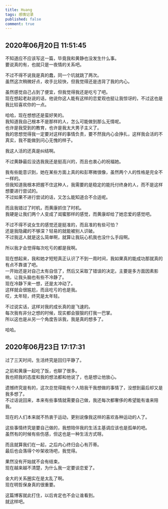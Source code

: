 ```yaml
---
title: Huang
tags: 感情记录
published: false
comment: true
---
```


## 2020年06月20日 11:51:45
不知道应不应该写这一篇，毕竟我和黄静也没发生什么事。  
要说真的有，也就只是一夜情的关系吧。

不过不得不说我是真的蠢，同一个坑就跳了两次。  
虽然这次稍微好点，收手比较快，但我觉得还是违背了我的内心。

虽然感觉自己占到了便宜，但我觉得我还是吃亏了吧。  
现在想起老赵说的话，他说你这人能有这样的恋爱观也挺让我惊讶的，不过这也是我比较喜欢你的一点。  

哈哈，现在想想还是蛮好笑的。  
我知道我自己根本不是那样的人，怎么可能做到那么无情呢。  
也许是我受到的教育，也许是我太大男子主义了。  
我的思想觉得我一定要对这样的事情负责，要不然我内心会挣扎，这样我会活的不真实，我不能做到问心无愧的样子。  

我这人活的还真是纠结啊。  

不过黄静最后没选我我还是挺高兴的，而且也衷心的祝福她。  

我有些能意识到，她在某些方面上真的和彭寒微很像，虽然两个人的性格是完全不一样的。  
但我知道我根本把握不住这种人，我需要的是稳定的能托付终身的人，而不是这样想要进行尝试的。  
不过如果不进行尝试的话，又怎么能知道合不合适呢。  

而且我错过了时机，而黄康抓住了时机。  
我硬是让我们两个人变成了闺蜜那样的感觉，而黄康却给了她恋爱的感觉吧。

不过不得不说女生的感觉还是挺准的，而且准的有些可怕？  
还是我隐藏的不够深？轻易的就能被别人识破。  
不过我这人就是这么简单啊，就算让我玩心机我也没什么手段啊。  

所以我才会觉得每次吃亏的都是我啊。

现在想起来，我和她才短短真正认识了不到一周时间，我如果真的能成功那就真的有点不靠谱了吧。  
一开始还是对自己太有自信了，然后又采取了错误的决定。主要是多方面因素影响，让我头脑也有些不冷静了。  
现在冷静下来一想，还是太冲动了。  
这样就会很尴尬，而且吃亏的也是我。  
哎，太年轻，终究是太年轻。  

不过说实话，这样对我的成长真的是飞速的。  
每次我有非分之想的时候，现实都会狠狠的打我一巴掌。  
所以这也是从另一个角度告诉我，我是真的想多了。  

哈哈。

## 2020年06月23日 17:17:31
过了三天时间，生活终究是回归平静了。  

之前和黄康一起吃了饭，也聊了很多。  
我也把我的态度和我的想法都和他说了，也是想让他放心。  

遗憾终究是有的，这次总觉得能有个人陪我干我想做的事情了，没想到最后却又是我多想了。  
不过话说回来，本来有些事情就需要自己做，我还每次都奢侈的希望能有谁来陪我。  

现在的人们本来就不热衷于运动，更别说像我这样的喜欢各种运动的人了。  

这些事情终究是要自己做的，我想陪伴我的生活主基调应该也是孤单的吧。  
虽然有的时候有些伤感，但这也是一种生活方式呀。

而且就算我们在一起，之后内心终归会心有芥蒂。  
最后也会落得个吵架收场吧，我觉得。  

果然没有开始就不会有结束。  
现在越来越不清楚，为什么我一定要谈恋爱了。  

金大的关系圈实在是太乱了啊。  
现在明哲保身真的很重要。

这篇博客就此打住，以后肯定也不会让谁看到。   
就这样吧。